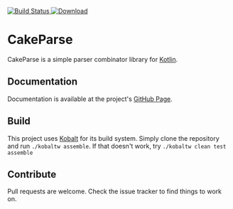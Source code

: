 [![Build Status](https://travis-ci.org/sargunster/CakeParse.svg?branch=master)](https://travis-ci.org/sargunster/CakeParse)[ ![Download](https://api.bintray.com/packages/sargunster/maven/CakeParse/images/download.svg) ](https://bintray.com/sargunster/maven/CakeParse/_latestVersion)

# CakeParse

CakeParse is a simple parser combinator library for [Kotlin](https://kotlinlang.org/).

## Documentation

Documentation is available at the project's [GitHub Page](http://sargunvohra.me/CakeParse).

## Build

This project uses [Kobalt](http://beust.com/kobalt/home/index.html) for its build system. Simply clone the repository and run `./kobaltw assemble`. If that doesn't work, try `./kobaltw clean test assemble`

## Contribute

Pull requests are welcome. Check the issue tracker to find things to work on.
